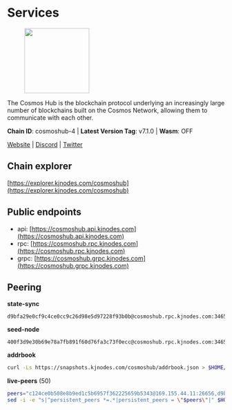 # Services

<figure><img src="https://raw.githubusercontent.com/kj89/testnet_manuals/main/pingpub/logos/cosmoshub.png" width="150" alt=""><figcaption></figcaption></figure>

The Cosmos Hub is the blockchain protocol underlying an  increasingly large number of blockchains built on the  Cosmos Network, allowing them to communicate with each other.

**Chain ID**: cosmoshub-4 | **Latest Version Tag**: v7.1.0 | **Wasm**: OFF

[Website](https://hub.cosmos.network) | [Discord](https://discord.gg/cosmosnetwork) | [Twitter](https://twitter.com/cosmoshub)




## Chain explorer
[https://explorer.kjnodes.com/cosmoshub](https://explorer.kjnodes.com/cosmoshub)

## Public endpoints

* api: [https://cosmoshub.api.kjnodes.com](https://cosmoshub.api.kjnodes.com)
* rpc: [https://cosmoshub.rpc.kjnodes.com](https://cosmoshub.rpc.kjnodes.com)
* grpc: [https://cosmoshub.grpc.kjnodes.com](https://cosmoshub.grpc.kjnodes.com)

## Peering

**state-sync**

```text
d9bfa29e0cf9c4ce0cc9c26d98e5d97228f93b0b@cosmoshub.rpc.kjnodes.com:34656
```

**seed-node**

```text
400f3d9e30b69e78a7fb891f60d76fa3c73f0ecc@cosmoshub.rpc.kjnodes.com:34659
```

**addrbook**
```bash
curl -Ls https://snapshots.kjnodes.com/cosmoshub/addrbook.json > $HOME/.gaia/config/addrbook.json
```

**live-peers** (50)
```bash
peers="c124ce0b508e8b9ed1c5b6957f362225659b5343@169.155.44.11:26656,d9bfa29e0cf9c4ce0cc9c26d98e5d97228f93b0b@65.109.88.38:34656,e726816f42831689eab9378d5d577f1d06d25716@176.9.188.21:26656,9d048653fa4d98e6c0760ed0c54ad2d257ba46df@65.108.137.34:26656,51c49b57b371e3645de715e0034236a8bd61965e@35.234.21.2:26656,39f68cf5744a881ea73023bf4e02db36390cfb1f@146.190.59.8:26090,c14d39422b5d70d9084d19d286c7427c0762cdfc@162.55.92.114:2010,213857e741833d17275ea559bb2d0342398cec99@35.245.206.45:26656,e0ab6c5cc86959853f499236b8297344802ac5f4@5.161.139.201:26656,ba3bacc714817218562f743178228f23678b2873@34.141.15.99:26656,1cce99042f884d669e7287e3e362bff8e385c63e@46.4.79.183:26726,241b17dba97a2ed3c3747d12781fb86c9706e2d4@89.58.27.86:26656,44594a57ce538a21f8558bcb1c9ce560ad879e3e@15.235.114.84:26656,b533749dfe0dc09eff1dfb2adf83108f9125ee1c@162.55.97.111:26656,371a781ed95b643d4758b3736ab827ce1cbe4e98@65.108.136.206:26656,4ddba29a7dfa740a4edeb5c620c963f67f951e1d@5.9.72.212:2000,b79e1d3a621bdafd3a8d9a49dff8f4737d0bedc9@52.73.168.104:26656,137f98c8e22965e672744a3f8909c0f4c8cffc53@135.148.54.43:26656,b7e3dacac35201ecb6b3259aa9e59e5a96cba5be@51.68.10.109:26656,344d87e04fdf04be760da5069a59d9a489b886a6@52.14.44.1:26656,56783b7e98eed68ec8af791248154f3cc53056d1@34.159.35.95:26656,6ea2ef7d3dd5d6967708a0b31eed85ba090a90a1@65.108.121.190:12010,f8ae898b130457bbbf05fd3d2e9ca4559bd528fd@37.120.245.157:26656,c1e437f73b8889b78ea34981e7c349157ad80284@107.135.15.66:26656,b28086e256aed04f2ab586bb97c90acd20a4980e@141.94.98.115:19095,ca5011c44fd74d95e7fca487c69e301df195750c@65.108.122.246:26726,71950462041283273efa597db443c556e70a9c17@3.38.173.31:26656,2eb0e5e53401c51535c13250aba5fe98374ba7f0@51.210.32.145:26656,dd53fa5cfb6a604feb80860d47506d0dd84baa12@142.132.210.234:26656,1d02b4300c6b6fd1123a20502f0b3c0ce3b73654@88.198.16.9:26656,90a572b126de59fb924b050669e3d0851c7e8dd1@89.149.218.130:26656,322efd4fdc72a189a2fc8b2b597927831df2bbed@128.0.51.9:26656,7b15dce221b13ca353187b4f7219a94db6b71ad3@185.119.118.109:2000,f58fa3aa606d321863effe34cfc7b22cfbfcbc2c@51.91.7.44:26656,64148c47e1424173e3dcf90ab90bf196c2971b15@88.218.224.118:26656,1d7e4efb0acaac12f9d75fc7d5417398653c6863@31.7.207.16:33656,d9dbd30f7e9ae99dc05645f48f4637c2f4a14645@34.107.9.71:26656,48fc4fe58d5392bda805212ba0c8e4e772dba1f9@142.132.158.93:14956,daa6d8314246ad65037a48ec2e2266eeea9d46f8@154.53.63.50:26656,ac1b200a18edba2cc1748c037f26d3cdea794541@35.189.171.215:26656,e1b058e5cfa2b836ddaa496b10911da62dcf182e@23.88.21.225:26656,11de8a73123ce854241cfa9687921c544b83d5d9@141.94.100.228:26656,4c46d32cbc4777c59a91a53fdadf8a3fa362036e@116.202.10.68:26656,a0aca8fb801c69653a290bd44872e8457f8b0982@47.99.180.54:26656,a16a15e65863136586899b56121079ed9a2b03d9@13.229.109.223:26656,7dd34d8d3880bc48eff3e47b941d06bd1941a962@93.115.25.106:26656,456848491f76ddefeb00ac462db0740d5639df24@135.181.113.227:26656,cd372322e563832871672be23d8303508d4385a3@139.59.8.48:26090,d54eacb237dfbc0eb934a45509f878eb3ea3a5b3@64.44.148.195:26656,dea13e7232642331360d4387b0ab106b014092d4@116.202.236.59:26656"
sed -i -e "s|^persistent_peers *=.*|persistent_peers = \"$peers\"|" $HOME/.gaia/config/config.toml
```
